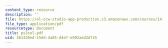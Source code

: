 ```yaml
---
content_type: resource
description: ''
file: https://ol-ocw-studio-app-production.s3.amazonaws.com/courses/14-30-introduction-to-statistical-method-in-economics-spring-2006/361320ed15dd4a85d4e7e992aed2d725_ps3sol.pdf
file_type: application/pdf
resourcetype: Document
title: ps3sol.pdf
uid: 361320ed-15dd-4a85-d4e7-e992aed2d725
---
```

